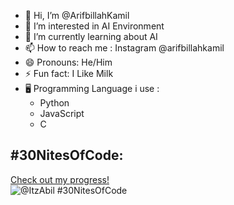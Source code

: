 - 👋 Hi, I’m @ArifbillahKamil
- 👀 I’m interested in AI Environment
- 🌱 I’m currently learning about AI
- 📫 How to reach me : Instagram @arifbillahkamil
- 😄 Pronouns: He/Him
- ⚡ Fun fact: I Like Milk
- 🖥️ Programming Language i use :
    - Python
    - JavaScript
    - C

## #30NitesOfCode:
  [Check out my progress!](https://www.codedex.io/@ItzAbil/30-nites-of-code)  
  ![@ItzAbil #30NitesOfCode](https://www.codedex.io/api/petStatus?user=ItzAbil)

<!---
ArifbillahKamil/ArifbillahKamil is a ✨ special ✨ repository because its `README.md` (this file) appears on your GitHub profile.
You can click the Preview link to take a look at your changes.
--->
